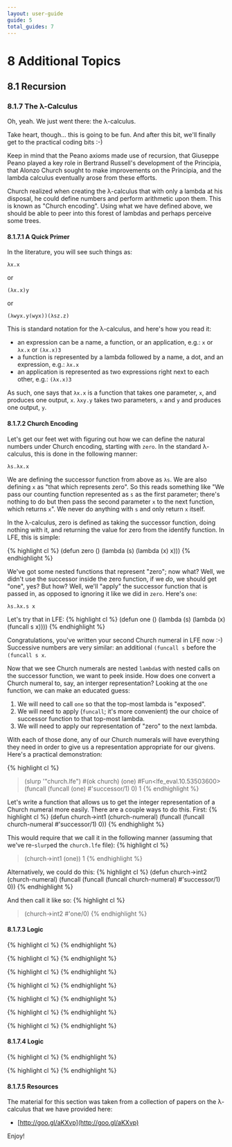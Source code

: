 ```yaml
---
layout: user-guide
guide: 5
total_guides: 7
---
```

# 8 Additional Topics

## 8.1 Recursion

### 8.1.7 The λ-Calculus

Oh, yeah. We just went there: the λ-calculus.

Take heart, though... this is going to be fun. And after this bit, we'll
finally get to the practical coding bits :-)

Keep in mind that the Peano axioms made use of recursion, that Giuseppe Peano
played a key role in Bertrand Russell's development of the Principia, that
Alonzo Church sought to make improvements on the Principia, and the lambda
calculus eventually arose from these efforts.

Church realized when creating the λ-calculus that with only a lambda at
his disposal, he could define numbers and perform arithmetic upon them. This is
known as "Church encoding". Using what we have defined above, we should be able
to peer into this forest of lambdas and perhaps perceive some trees.

#### 8.1.7.1 A Quick Primer

In the literature, you will see such things as:

    λx.x

or

    (λx.x)y

or

    (λwyx.y(wyx))(λsz.z)

This is standard notation for the λ-calculus, and here's how you read it:

* an expression can be a name, a function, or an application, e.g.: `x` or
  `λx.x` or `(λx.x)3`
* a function is represented by a lambda followed by a name, a dot, and an
  expression, e.g.: `λx.x`
* an application is represented as two expressions right next to each other,
  e.g.: `(λx.x)3`

As such, one says that `λx.x` is a function that takes one parameter, `x`, and
produces one output, `x`. `λxy.y` takes two parameters, `x` and `y` and
produces one output, `y`.

#### 8.1.7.2 Church Encoding

Let's get our feet wet with figuring out how we can define the natural numbers
under Church encoding, starting with `zero`. In the standard λ-calculus, this
is done in the following manner:

    λs.λx.x

We are defining the successor function from above as `λs`. We are also defining
`x` as "that which represents zero". So this reads something like "We pass our
counting function represented as `s` as the first parameter; there's nothing to
do but then pass the second parameter `x` to the next function, which returns
`x`". We never do anything with `s` and only return `x` itself.

In the λ-calculus, zero is defined as taking the successor function, doing
nothing with it, and returning the value for zero from the identify function.
In LFE, this is simple:

{% highlight cl %}
(defun zero ()
  (lambda (s)
    (lambda (x) x)))
{% endhighlight %}

We've got some nested functions that represent "zero"; now what? Well, we
didn't use the successor inside the zero function, if we *do*, we should get
"one", yes? But how? Well, we'll "apply" the successor function that is passed
in, as opposed to ignoring it like we did in `zero`. Here's `one`:

    λs.λx.s x

Let's try that in LFE:
{% highlight cl %}
(defun one ()
  (lambda (s)
    (lambda (x)
      (funcall s x))))
{% endhighlight %}

Congratulations, you've written your second Church numeral in LFE now :-)
Successive numbers are very similar: an additional `(funcall s` before the
`(funcall s x`.

Now that we see Church numerals are nested `lambda`s with nested calls on the
successor function, we want to peek inside. How does one convert a Church
numeral to, say, an interger representation? Looking at the `one` function, we
can make an educated guess:

1. We will need to call `one` so that the top-most lambda is "exposed".
2. We will need to apply (`funcall`; it's more convenient) the our choice of
   successor function to that top-most lambda.
3. We will need to apply our representation of "zero" to the next lambda.

With each of those done, any of our Church numerals will have everything they
need in order to give us a representation appropriate for our givens. Here's a
practical demonstration:

{% highlight cl %}
> (slurp '"church.lfe")
#(ok church)
> (one)
#Fun<lfe_eval.10.53503600>
> (funcall (funcall (one) #'successor/1) 0)
1
{% endhighlight %}

Let's write a function that allows us to get the integer representation of a
Church numeral more easily. There are a couple ways to do this. First:
{% highlight cl %}
(defun church->int1 (church-numeral)
  (funcall (funcall church-numeral #'successor/1) 0))
{% endhighlight %}

This would require that we call it in the following manner (assuming that we've
re-`slurp`ed the `church.lfe` file):
{% highlight cl %}
> (church->int1 (one))
1
{% endhighlight %}

Alternatively, we could do this:
{% highlight cl %}
(defun church->int2 (church-numeral)
  (funcall (funcall (funcall church-numeral) #'successor/1) 0))
{% endhighlight %}

And then call it like so:
{% highlight cl %}
> (church->int2 #'one/0)
{% endhighlight %}

#### 8.1.7.3 Logic

{% highlight cl %}
{% endhighlight %}

{% highlight cl %}
{% endhighlight %}

{% highlight cl %}
{% endhighlight %}

{% highlight cl %}
{% endhighlight %}

{% highlight cl %}
{% endhighlight %}

{% highlight cl %}
{% endhighlight %}

{% highlight cl %}
{% endhighlight %}

#### 8.1.7.4 Logic

{% highlight cl %}
{% endhighlight %}

{% highlight cl %}
{% endhighlight %}

#### 8.1.7.5 Resources

The material for this section was taken from a collection of papers on the
λ-calculus that we have provided here:

 * [http://goo.gl/aKXvp](http://goo.gl/aKXvp)

Enjoy!
